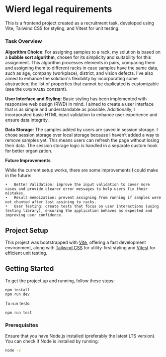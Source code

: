 # Wierd legal requirements

This is a frontend project created as a recruitment task, developed using Vite, Tailwind CSS for styling, and Vitest for unit testing.

### Task Overview

**Algorithm Choice**: For assigning samples to a rack, my solution is based on a **bubble sort algorithm**, chosen for its simplicity and suitability for this assignment. This algorithm processes elements in pairs, comparing them and assigning them to different racks in case samples have the same data, such as age, company (workplace), district, and vision defects. I've also aimed to enhance the solution's flexibility by incorporating some abstraction; the list of properties that cannot be duplicated is customizable (see the `CONSTRAINS` constant).

**User Interface and Styling**: Basic styling has been implemented with responsive web design (RWD) in mind. I aimed to create a user interface that is as simple and understandable as possible. Additionally, I incorporated basic HTML input validation to enhance user experience and ensure data integrity.

**Data Storage**: The samples added by users are saved in session storage. I chose session storage over local storage because I haven’t added a way to remove samples yet. This means users can refresh the page without losing their data. The session storage logic is handled in a separate custom hook for better organization.

**Future Improvements**

While the current setup works, there are some improvements I could make in the future:

    •	Better Validation: improve the input validation to cover more cases and provide clearer error messages to help users fix their mistakes.
    •	Result memoization: prevent assigning from running if samples were not chanted after last assining to racks.
    •	User Testing: create tests that focus on user interactions (using testing library), ensuring the application behaves as expected and improving user confidence.

## Project Setup

This project was bootstrapped with [Vite](https://vitejs.dev/), offering a fast development environment, along with [Tailwind CSS](https://tailwindcss.com/) for utility-first styling and [Vitest](https://vitest.dev/) for efficient unit testing.

## Getting Started

To get the project up and running, follow these steps:

```
npm install
npm run dev
```

To run tests:

```
npm run test
```

### Prerequisites

Ensure that you have Node.js installed (preferably the latest LTS version). You can check if Node is installed by running:

```bash
node -v
```
